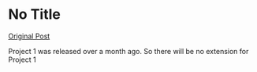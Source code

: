 # No Title

[Original Post](https://discourse.onlinedegree.iitm.ac.in/t/164277/74)

<p>Project 1 was released over a month ago. So there will be no extension for Project 1</p>